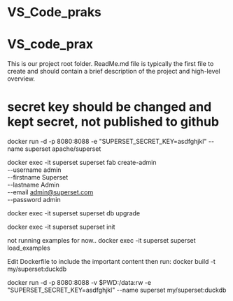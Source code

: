 # VS_Code_praks
# VS_code_prax

This is our project root folder. ReadMe.md  file is typically the first file to create and should contain a brief description of the project and high-level overview. 

# secret key should be changed and kept secret, not published to github 
docker run -d -p 8080:8088 -e "SUPERSET_SECRET_KEY=asdfghjkl" --name superset apache/superset

docker exec -it superset superset fab create-admin \
              --username admin \
              --firstname Superset \
              --lastname Admin \
              --email admin@superset.com \
              --password admin


docker exec -it superset superset db upgrade

docker exec -it superset superset init


not running examples for now..
docker exec -it superset superset load_examples

Edit Dockerfile to include the important content then run:
docker build -t my/superset:duckdb


docker run -d -p 8080:8088 -v $PWD:/data:rw -e "SUPERSET_SECRET_KEY=asdfghjkl" --name superset my/superset:duckdb